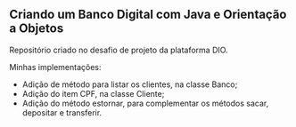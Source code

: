 ## Criando um Banco Digital com Java e Orientação a Objetos

Repositório criado no desafio de projeto da plataforma DIO.

Minhas implementações:

- Adição de método para listar os clientes, na classe Banco;
- Adição do item CPF, na classe Cliente;
- Adição do método estornar, para complementar os métodos sacar, depositar e transferir.